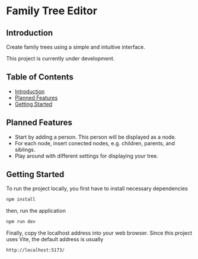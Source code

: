 # Family Tree Editor

## Introduction

Create family trees using a simple and intuitive interface.

This project is currently under development.

## Table of Contents

- [Introduction](#introduction)
- [Planned Features](#planned-features)
- [Getting Started](#getting-started)

## Planned Features

- Start by adding a person. This person will be displayed as a node.
- For each node, insert conected nodes, e.g. children, parents, and siblings.
- Play around with different settings for displaying your tree.

## Getting Started

To run the project locally, you first have to install necessary dependencies

```bash
npm install
```

then, run the application

```bash
npm run dev
```

Finally, copy the localhost address into your web browser. Since this project uses Vite, the default address is usually

```bash
http://localhost:5173/
```
